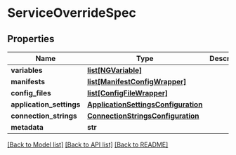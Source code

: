 # ServiceOverrideSpec

## Properties
Name | Type | Description | Notes
------------ | ------------- | ------------- | -------------
**variables** | [**list[NGVariable]**](NGVariable.md) |  | [optional] 
**manifests** | [**list[ManifestConfigWrapper]**](ManifestConfigWrapper.md) |  | [optional] 
**config_files** | [**list[ConfigFileWrapper]**](ConfigFileWrapper.md) |  | [optional] 
**application_settings** | [**ApplicationSettingsConfiguration**](ApplicationSettingsConfiguration.md) |  | [optional] 
**connection_strings** | [**ConnectionStringsConfiguration**](ConnectionStringsConfiguration.md) |  | [optional] 
**metadata** | **str** |  | [optional] 

[[Back to Model list]](../README.md#documentation-for-models) [[Back to API list]](../README.md#documentation-for-api-endpoints) [[Back to README]](../README.md)

